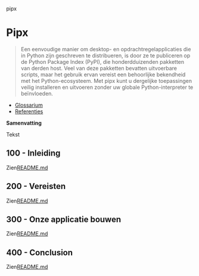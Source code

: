 pipx

# Pipx

> Een eenvoudige manier om desktop- en opdrachtregelapplicaties die in Python zijn geschreven te distribueren, is door ze te publiceren op de Python Package Index (PyPI), die honderdduizenden pakketten van derden host. Veel van deze pakketten bevatten uitvoerbare scripts, maar het gebruik ervan vereist een behoorlijke bekendheid met het Python-ecosysteem. Met pipx kunt u dergelijke toepassingen veilig installeren en uitvoeren zonder uw globale Python-interpreter te beïnvloeden.

-   [Glossarium](./GLOSSARY.md)
-   [Referenties](./REFERENCES.md)

**Samenvatting**

Tekst

## 100 - Inleiding

Zien[README.md](./100/README.md)

## 200 - Vereisten

Zien[README.md](./200/README.md)

## 300 - Onze applicatie bouwen

Zien[README.md](./300/README.md)

## 400 - Conclusion

Zien[README.md](./400/README.md)
